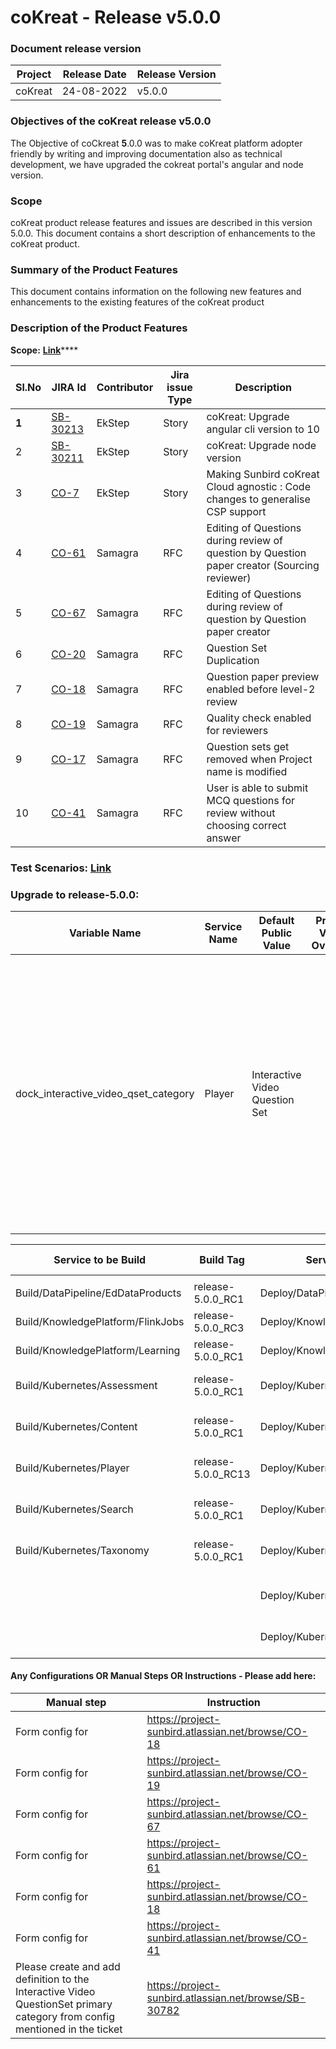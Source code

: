 # coKreat - Release v5.0.0

### Document release version <a href="#document-release-version" id="document-release-version"></a>

| Project | Release Date | Release Version |
| ------- | ------------ | --------------- |
| coKreat | 24-08-2022   | v5.0.0          |

### **Objectives of the coKreat release v5.0.0**

The Objective of coCkreat **5**.0.0 was to make coKreat platform adopter friendly by writing and improving documentation also as technical development, we have upgraded the cokreat portal's angular and node version.

### Scope

coKreat product release features and issues are described in this version 5.0.0. This document contains a short description of enhancements to the coKreat product.

### **Summary of the Product Features**

This document contains information on the following new features and enhancements to the existing features of the coKreat product

### **Description of the Product Features**

**Scope:** [**Link**](https://project-sunbird.atlassian.net/issues/?filter=12539)\*\*\*\*

| Sl.No | JIRA Id                                                           | Contributor | Jira issue Type | Description                                                                                  |
| ----- | ----------------------------------------------------------------- | ----------- | --------------- | -------------------------------------------------------------------------------------------- |
| **1** | [SB-30213](https://project-sunbird.atlassian.net/browse/SB-30213) | EkStep      | Story           | coKreat: Upgrade angular cli version to 10                                                   |
| 2     | [SB-30211](https://project-sunbird.atlassian.net/browse/SB-30211) | EkStep      | Story           | coKreat: Upgrade node version                                                                |
| 3     | [CO-7](https://project-sunbird.atlassian.net/browse/CO-7)         | EkStep      | Story           | Making Sunbird coKreat Cloud agnostic : Code changes to generalise CSP support               |
| 4     | [CO-61](https://project-sunbird.atlassian.net/browse/CO-61)       | Samagra     | RFC             | Editing of Questions during review of question by Question paper creator (Sourcing reviewer) |
| 5     | [CO-67](https://project-sunbird.atlassian.net/browse/CO-67)       | Samagra     | RFC             | Editing of Questions during review of question by Question paper creator                     |
| 6     | [CO-20](https://project-sunbird.atlassian.net/browse/CO-20)       | Samagra     | RFC             | Question Set Duplication                                                                     |
| 7     | [CO-18](https://project-sunbird.atlassian.net/browse/CO-18)       | Samagra     | RFC             | Question paper preview enabled before level-2 review                                         |
| 8     | [CO-19](https://project-sunbird.atlassian.net/browse/CO-19)       | Samagra     | RFC             | Quality check enabled for reviewers                                                          |
| 9     | [CO-17](https://project-sunbird.atlassian.net/browse/CO-17)       | Samagra     | RFC             | Question sets get removed when Project name is modified                                      |
| 10    | [CO-41](https://project-sunbird.atlassian.net/browse/CO-41)       | Samagra     | RFC             | User is able to submit MCQ questions for review without choosing correct answer              |

### **Test Scenarios:** [**Link**](https://project-sunbird.atlassian.net/wiki/spaces/COK/pages/3189997578/5.0.0+Cokreat+Test+Scenarios)

### **Upgrade to release-5.0.0**:



<table><thead><tr><th width="161">Variable Name</th><th width="144">Service Name</th><th width="196">Default Public Value</th><th width="126">Private Value Override</th><th width="189">Comments</th></tr></thead><tbody><tr><td>dock_interactive_video_qset_category</td><td>Player</td><td>Interactive Video Question Set</td><td></td><td>We need provide existing Question set primary categry name if we don't want to create new primary category for interactive video question set<br>Ex: Demo Practice Question Set</td></tr></tbody></table>

| Service to be Build               | Build Tag           | Service to Deploy                  | Deploy Tag             | Comments                                                          |
| --------------------------------- | ------------------- | ---------------------------------- | ---------------------- | ----------------------------------------------------------------- |
|                                   |                     |                                    |                        |                                                                   |
| Build/DataPipeline/EdDataProducts | release-5.0.0\_RC1  | Deploy/DataPipeline/EdDataProducts | release-5.0.0\_RC1     |                                                                   |
| Build/KnowledgePlatform/FlinkJobs | release-5.0.0\_RC3  | Deploy/KnowledgePlatform/FlinkJobs | release-5.0.0\_RC2     |                                                                   |
| Build/KnowledgePlatform/Learning  | release-5.0.0\_RC1  | Deploy/KnowledgePlatform/Learning  | release-5.0.0\_RC2     |                                                                   |
| Build/Kubernetes/Assessment       | release-5.0.0\_RC1  | Deploy/Kubernetes/Assessment       | release-5.0.0-vdn\_RC1 | code repo: https://github.com/Sunbird-inQuiry/inquiry-api-service |
| Build/Kubernetes/Content          | release-5.0.0\_RC1  | Deploy/Kubernetes/Content          | release-5.0.0-vdn\_RC1 |                                                                   |
| Build/Kubernetes/Player           | release-5.0.0\_RC13 | Deploy/Kubernetes/Player           | release-5.0.0-vdn\_RC1 |                                                                   |
| Build/Kubernetes/Search           | release-5.0.0\_RC1  | Deploy/Kubernetes/Search           | release-5.0.0-vdn\_RC1 |                                                                   |
| Build/Kubernetes/Taxonomy         | release-5.0.0\_RC1  | Deploy/Kubernetes/Taxonomy         | release-5.0.0-vdn\_RC1 |                                                                   |
|                                   |                     |                                    |                        |                                                                   |
|                                   |                     | Deploy/Kubernetes/OnboardAPIs      | release-5.0.0-vdn\_RC1 | Please deploy onboarding api job                                  |
|                                   |                     | Deploy/Kubernetes/UploadSchemas    | release-5.0.0-vdn\_RC1 |                                                                   |

#### Any Configurations OR Manual Steps OR Instructions - Please add here:

| Manual step                                                                                                                | Instruction                                           |
| -------------------------------------------------------------------------------------------------------------------------- | ----------------------------------------------------- |
| Form config for                                                                                                            | https://project-sunbird.atlassian.net/browse/CO-18    |
| Form config for                                                                                                            | https://project-sunbird.atlassian.net/browse/CO-19    |
| Form config for                                                                                                            | https://project-sunbird.atlassian.net/browse/CO-67    |
| Form config for                                                                                                            | https://project-sunbird.atlassian.net/browse/CO-61    |
| Form config for                                                                                                            | https://project-sunbird.atlassian.net/browse/CO-18    |
| Form config for                                                                                                            | https://project-sunbird.atlassian.net/browse/CO-41    |
| Please create and add definition to the Interactive Video QuestionSet primary category from config mentioned in the ticket | https://project-sunbird.atlassian.net/browse/SB-30782 |

